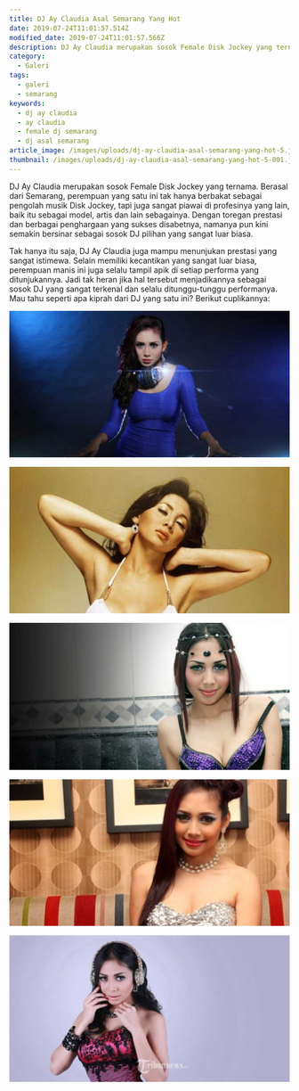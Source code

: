 ```yaml
---
title: DJ Ay Claudia Asal Semarang Yang Hot
date: 2019-07-24T11:01:57.514Z
modified_date: 2019-07-24T11:01:57.566Z
description: DJ Ay Claudia merupakan sosok Female Disk Jockey yang ternama. Berasal dari Semarang, perempuan yang satu ini tak hanya berbakat sebagai pengolah musik.
category:
  - Galeri
tags:
  - galeri
  - semarang
keywords:
  - dj ay claudia
  - ay claudia
  - female dj semarang
  - dj asal semarang
article_image: /images/uploads/dj-ay-claudia-asal-semarang-yang-hot-5.jpg
thumbnail: /images/uploads/dj-ay-claudia-asal-semarang-yang-hot-5-001.jpg
---
```

DJ Ay Claudia merupakan sosok Female Disk Jockey yang ternama. Berasal dari Semarang, perempuan yang satu ini tak hanya berbakat sebagai pengolah musik Disk Jockey, tapi juga sangat piawai di profesinya yang lain, baik itu sebagai model, artis dan lain sebagainya. Dengan toregan prestasi dan berbagai penghargaan yang sukses disabetnya, namanya pun kini semakin bersinar sebagai sosok DJ pilihan yang sangat luar biasa.

Tak hanya itu saja, DJ Ay Claudia juga mampu menunjukan prestasi yang sangat istimewa. Selain memiliki kecantikan yang sangat luar biasa, perempuan manis ini juga selalu tampil apik di setiap performa yang ditunjukannya. Jadi tak heran jika hal tersebut menjadikannya sebagai sosok DJ yang sangat terkenal dan selalu ditunggu-tunggu performanya. Mau tahu seperti apa kiprah dari DJ yang satu ini? Berikut cuplikannya:

![DJ Ay Claudia Asal Semarang Yang Hot](/images/uploads/dj-ay-claudia-asal-semarang-yang-hot-4.jpg)

![DJ Ay Claudia Asal Semarang Yang Hot](/images/uploads/dj-ay-claudia-asal-semarang-yang-hot-5.jpg)

![DJ Ay Claudia Asal Semarang Yang Hot](/images/uploads/dj-ay-claudia-asal-semarang-yang-hot-3.jpg)

![DJ Ay Claudia Asal Semarang Yang Hot](/images/uploads/dj-ay-claudia-asal-semarang-yang-hot-2.jpg)

![DJ Ay Claudia Asal Semarang Yang Hot](/images/uploads/dj-ay-claudia-asal-semarang-yang-hot-1.jpg)
